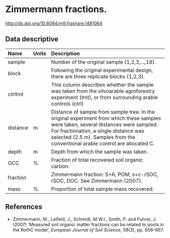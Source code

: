 # Zimmermann fractions.

http://dx.doi.org/10.6084/m9.figshare.1481064

## Data descriptive

|Name|Units|Description|
|:---|:---|:---|
|sample|| Number of the original sample {1,2,3,...,18}.|
|block|| Following the original experimental design, there are three replicate blocks {1,2,3}.|
|ctrltmt|| This column describes whether the sample was taken from the silvoarable agroforestry experiment (tmt), or from surrounding arable controls (ctrl)|.
|distance| m | Distance of sample from sample tree. In the original experiment from which these samples were taken, several distances were sampled. For fractionation, a single distance was selected (2.5 m). Samples from the conventional arable control are allocated C.|
|depth| m | Depth from which the sample was taken.|
|OCC| % | Fraction of total recovered soil organic carbon. |
|fraction|| Zimmermann fraction: S+A, POM, s+c-rSOC, rSOC, DOC. See Zimmermann (2007).|
|mass| % | Proportion of total sample mass recovered.|

## References
* Zimmermann, M., Leifeld, J., Schmidt, M.W.I., Smith, P. and Fuhrer, J. (2007) ‘Measured soil organic matter fractions can be related to pools in the RothC model’, *European Journal of Soil Science*, 58(3), pp. 658–667.